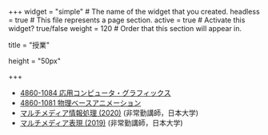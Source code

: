 +++
widget = "simple"  # The name of the widget that you created.
headless = true  # This file represents a page section.
active = true  # Activate this widget? true/false
weight = 120  # Order that this section will appear in.

title = "授業"

height = "50px"

+++

<ul>
<li> <a href="https://github.com/nobuyuki83/Applied_Computer_Graphics_2022S">4860-1084 応用コンピュータ・グラフィックス</a></li>
<li> <a href="https://github.com/nobuyuki83/Physics-based_Animation_2021S">4860-1081 物理ベースアニメーション</a></li>
<li> <a href="https://github.com/nobuyuki83/course_summer2020_unihon" target="_blank">マルチメディア情報処理 (2020)</a> (非常勤講師，日本大学) </li> 
<li> <a href="https://github.com/nobuyuki83/course_winter2019_unihon" target="_blank">マルチメディア表現 (2019)</a> (非常勤講師，日本大学) </li> 
</ul>




